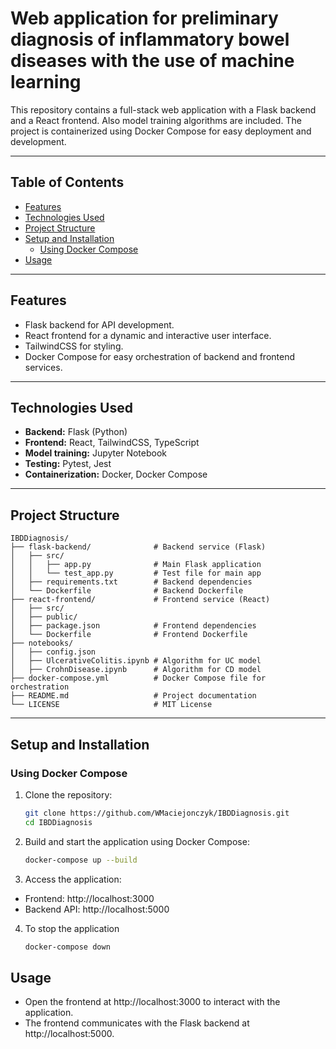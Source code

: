 # Web application for preliminary diagnosis of inflammatory bowel diseases with the use of machine learning

This repository contains a full-stack web application with a Flask backend and a React frontend. Also model training algorithms are included. The project is containerized using Docker Compose for easy deployment and development.

---

## Table of Contents

- [Features](#features)
- [Technologies Used](#technologies-used)
- [Project Structure](#project-structure)
- [Setup and Installation](#setup-and-installation)
  - [Using Docker Compose](#using-docker-compose)
- [Usage](#usage)

---

## Features

- Flask backend for API development.
- React frontend for a dynamic and interactive user interface.
- TailwindCSS for styling.
- Docker Compose for easy orchestration of backend and frontend services.

---

## Technologies Used

- **Backend:** Flask (Python)
- **Frontend:** React, TailwindCSS, TypeScript
- **Model training:** Jupyter Notebook
- **Testing:** Pytest, Jest
- **Containerization:** Docker, Docker Compose

---

## Project Structure

<!-- TREEVIEW START -->

    IBDDiagnosis/
    ├── flask-backend/              # Backend service (Flask)
    │   ├── src/
    │   │   ├── app.py              # Main Flask application
    │   │   └── test_app.py         # Test file for main app
    │   ├── requirements.txt        # Backend dependencies
    │   └── Dockerfile              # Backend Dockerfile
    ├── react-frontend/             # Frontend service (React)
    │   ├── src/
    │   ├── public/
    │   ├── package.json            # Frontend dependencies
    │   └── Dockerfile              # Frontend Dockerfile
    ├── notebooks/
    │   ├── config.json
    │   ├── UlcerativeColitis.ipynb # Algorithm for UC model
    │   ├── CrohnDisease.ipynb      # Algorithm for CD model
    ├── docker-compose.yml          # Docker Compose file for orchestration
    ├── README.md                   # Project documentation
    └── LICENSE                     # MIT License
    
<!-- TREEVIEW END -->

---

## Setup and Installation

### Using Docker Compose

1. Clone the repository:
   ```bash
   git clone https://github.com/WMaciejonczyk/IBDDiagnosis.git
   cd IBDDiagnosis
2. Build and start the application using Docker Compose:
   ```bash
   docker-compose up --build
3. Access the application:

- Frontend: http://localhost:3000
- Backend API: http://localhost:5000

4. To stop the application
   ```bash
   docker-compose down
## Usage
- Open the frontend at http://localhost:3000 to interact with the application.
- The frontend communicates with the Flask backend at http://localhost:5000.
